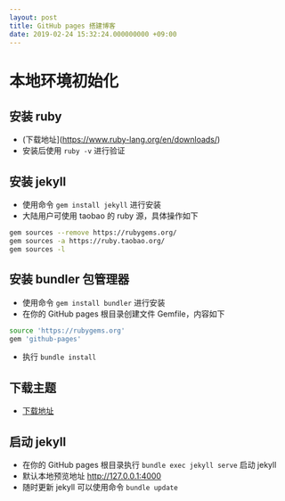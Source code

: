 ```yaml
---
layout: post
title: GitHub pages 搭建博客
date: 2019-02-24 15:32:24.000000000 +09:00
---
```


# 本地环境初始化
## 安装 ruby
- (下载地址](https://www.ruby-lang.org/en/downloads/)
- 安装后使用 `ruby -v` 进行验证

## 安装 jekyll
- 使用命令 `gem install jekyll` 进行安装
- 大陆用户可使用 taobao 的 ruby 源，具体操作如下
```bash
gem sources --remove https://rubygems.org/
gem sources -a https://ruby.taobao.org/
gem sources -l
```

## 安装 bundler 包管理器
- 使用命令 `gem install bundler` 进行安装
- 在你的 GitHub pages 根目录创建文件 Gemfile，内容如下
```bash
source 'https://rubygems.org'      
gem 'github-pages'
```
- 执行 `bundle install`

## 下载主题
- [下载地址](https://github.com/onevcat/vno-jekyll)
## 启动 jekyll
- 在你的 GitHub pages 根目录执行 `bundle exec jekyll serve` 启动 jekyll
- 默认本地预览地址 http://127.0.0.1:4000
- 随时更新 jekyll 可以使用命令 `bundle update`
